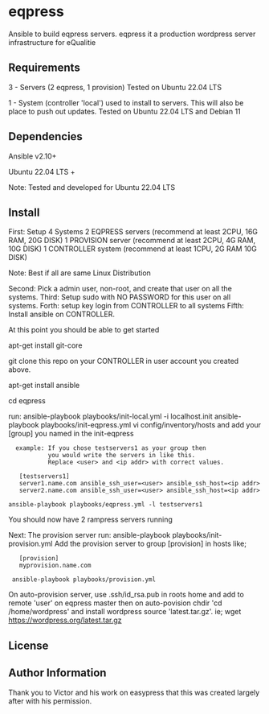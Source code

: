 eqpress
=========

Ansible to build eqpress servers. eqpress it a production
wordpress server infrastructure for eQualitie 

Requirements
------------

3 - Servers (2 eqpress, 1 provision)
    Tested on Ubuntu 22.04 LTS

1 - System (controller 'local') used to install to servers. 
    This will also be place to push out updates.
    Tested on Ubuntu 22.04 LTS and Debian 11

Dependencies
------------

Ansible v2.10+

Ubuntu 22.04 LTS +

Note: Tested and developed for Ubuntu 22.04 LTS

Install
-------

First: Setup 4 Systems 
       2 EQPRESS servers (recommend at least 2CPU, 16G RAM, 20G DISK)
       1 PROVISION server (recommend at least 2CPU, 4G RAM, 10G DISK)
       1 CONTROLLER system (recommend at least 1CPU, 2G RAM 10G DISK)

Note: Best if all are same Linux Distribution

Second: Pick a admin user, non-root, and create that user on all the systems.
Third: Setup sudo with NO PASSWORD for this user on all systems.
Forth: setup key login from CONTROLLER to all systems
Fifth: Install ansible on CONTROLLER. 

At this point you should be able to get started

  apt-get install git-core

  git clone this repo on your CONTROLLER
  in user account you created above.

  apt-get install ansible

  cd eqpress

  run:
    ansible-playbook playbooks/init-local.yml -i localhost.init
    ansible-playbook playbooks/init-eqpress.yml
    vi config/inventory/hosts and add your [group] you named in the init-eqpress

      example: If you chose testservers1 as your group then
               you would write the servers in like this.
               Replace <user> and <ip addr> with correct values.

       [testservers1]
       server1.name.com ansible_ssh_user=<user> ansible_ssh_host=<ip addr>
       server2.name.com ansible_ssh_user=<user> ansible_ssh_host=<ip addr>

    ansible-playbook playbooks/eqpress.yml -l testservers1

You should now have 2 rampress servers running

Next: The provision server
   run:
     ansible-playbook playbooks/init-provision.yml
     Add the provision server to group [provision] in hosts like;

       [provision]
       myprovision.name.com

     ansible-playbook playbooks/provision.yml

   On auto-provision server, use .ssh/id_rsa.pub in roots home and add to remote 'user' on eqpress master
   then on auto-povision chdir 'cd /home/wordpress' and install wordpress source 'latest.tar.gz'.
   ie; wget https://wordpress.org/latest.tar.gz


License
-------


Author Information
------------------

Thank you to Victor and his work on easypress that this was created largely after
with his permission.

